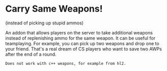 # Carry Same Weapons!
(instead of picking up stupid ammos)

An addon that allows players on the server to take additional weapons instead of replenishing ammo for the same weapon. It can be useful for teamplaying. For example, you can pick up two weapons and drop one to your friend. That's a real dream of CS players who want to save two AWPs after the end of a round.

`Does not work with c++ weapons, for example from hl2.`
